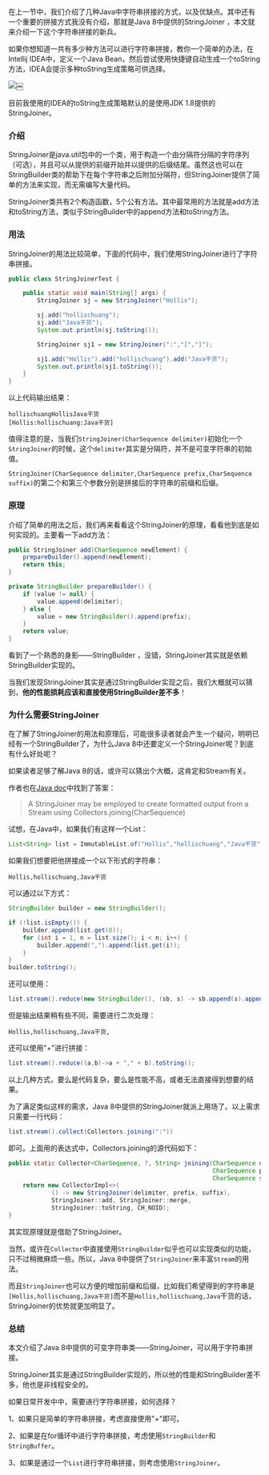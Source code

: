 在上一节中，我们介绍了几种Java中字符串拼接的方式，以及优缺点。其中还有一个重要的拼接方式我没有介绍，那就是Java 8中提供的StringJoiner ，本文就来介绍一下这个字符串拼接的新兵。

如果你想知道一共有多少种方法可以进行字符串拼接，教你一个简单的办法，在Intellij IDEA中，定义一个Java Bean，然后尝试使用快捷键自动生成一个toString方法，IDEA会提示多种toString生成策略可供选择。

![][2]￼

目前我使用的IDEA的toString生成策略默认的是使用JDK 1.8提供的StringJoiner。

### 介绍

StringJoiner是java.util包中的一个类，用于构造一个由分隔符分隔的字符序列（可选），并且可以从提供的前缀开始并以提供的后缀结尾。虽然这也可以在StringBuilder类的帮助下在每个字符串之后附加分隔符，但StringJoiner提供了简单的方法来实现，而无需编写大量代码。

StringJoiner类共有2个构造函数，5个公有方法。其中最常用的方法就是add方法和toString方法，类似于StringBuilder中的append方法和toString方法。

### 用法

StringJoiner的用法比较简单，下面的代码中，我们使用StringJoiner进行了字符串拼接。

```java
public class StringJoinerTest {

    public static void main(String[] args) {
        StringJoiner sj = new StringJoiner("Hollis");

        sj.add("hollischuang");
        sj.add("Java干货");
        System.out.println(sj.toString());

        StringJoiner sj1 = new StringJoiner(":","[","]");

        sj1.add("Hollis").add("hollischuang").add("Java干货");
        System.out.println(sj1.toString());
    }
}
```
    

以上代码输出结果：

    hollischuangHollisJava干货
    [Hollis:hollischuang:Java干货]
    

值得注意的是，当我们`StringJoiner(CharSequence delimiter)`初始化一个`StringJoiner`的时候，这个`delimiter`其实是分隔符，并不是可变字符串的初始值。

`StringJoiner(CharSequence delimiter,CharSequence prefix,CharSequence suffix)`的第二个和第三个参数分别是拼接后的字符串的前缀和后缀。

### 原理

介绍了简单的用法之后，我们再来看看这个StringJoiner的原理，看看他到底是如何实现的。主要看一下add方法：

```java
public StringJoiner add(CharSequence newElement) {
    prepareBuilder().append(newElement);
    return this;
}

private StringBuilder prepareBuilder() {
    if (value != null) {
        value.append(delimiter);
    } else {
        value = new StringBuilder().append(prefix);
    }
    return value;
}
```
    

看到了一个熟悉的身影——StringBuilder ，没错，StringJoiner其实就是依赖StringBuilder实现的。

当我们发现StringJoiner其实是通过StringBuilder实现之后，我们大概就可以猜到，**他的性能损耗应该和直接使用StringBuilder差不多**！

### 为什么需要StringJoiner

在了解了StringJoiner的用法和原理后，可能很多读者就会产生一个疑问，明明已经有一个StringBuilder了，为什么Java 8中还要定义一个StringJoiner呢？到底有什么好处呢？

如果读者足够了解Java 8的话，或许可以猜出个大概，这肯定和Stream有关。

作者也在[Java doc][3]中找到了答案：

> A StringJoiner may be employed to create formatted output from a Stream using Collectors.joining(CharSequence)

试想，在Java中，如果我们有这样一个List：

```java
List<String> list = ImmutableList.of("Hollis","hollischuang","Java干货");
```
    

如果我们想要把他拼接成一个以下形式的字符串：

    Hollis,hollischuang,Java干货
    

可以通过以下方式：

```java
StringBuilder builder = new StringBuilder();

if (!list.isEmpty()) {
    builder.append(list.get(0));
    for (int i = 1, n = list.size(); i < n; i++) {
        builder.append(",").append(list.get(i));
    }
}
builder.toString();
```
    

还可以使用：

```java
list.stream().reduce(new StringBuilder(), (sb, s) -> sb.append(s).append(','), StringBuilder::append).toString();
```
    

但是输出结果稍有些不同，需要进行二次处理：

    Hollis,hollischuang,Java干货,
    

还可以使用"+"进行拼接：

```java
list.stream().reduce((a,b)->a + "," + b).toString();
```
    

以上几种方式，要么是代码复杂，要么是性能不高，或者无法直接得到想要的结果。

为了满足类似这样的需求，Java 8中提供的StringJoiner就派上用场了。以上需求只需要一行代码：

```java
list.stream().collect(Collectors.joining(":"))
```
    

即可。上面用的表达式中，Collectors.joining的源代码如下：

```java
public static Collector<CharSequence, ?, String> joining(CharSequence delimiter,
                                                         CharSequence prefix,
                                                         CharSequence suffix) {
    return new CollectorImpl<>(
            () -> new StringJoiner(delimiter, prefix, suffix),
            StringJoiner::add, StringJoiner::merge,
            StringJoiner::toString, CH_NOID);
}
```
    

其实现原理就是借助了StringJoiner。

当然，或许在`Collector`中直接使用`StringBuilder`似乎也可以实现类似的功能，只不过稍微麻烦一些。所以，Java 8中提供了`StringJoiner`来丰富`Stream`的用法。

而且`StringJoiner`也可以方便的增加前缀和后缀，比如我们希望得到的字符串是`[Hollis,hollischuang,Java干货]`而不是`Hollis,hollischuang,Java`干货的话，StringJoiner的优势就更加明显了。

### 总结

本文介绍了Java 8中提供的可变字符串类——StringJoiner，可以用于字符串拼接。

StringJoiner其实是通过StringBuilder实现的，所以他的性能和StringBuilder差不多，他也是非线程安全的。

如果日常开发中中，需要进行字符串拼接，如何选择？

1、如果只是简单的字符串拼接，考虑直接使用"+"即可。

2、如果是在for循环中进行字符串拼接，考虑使用`StringBuilder`和`StringBuffer`。

3、如果是通过一个`List`进行字符串拼接，则考虑使用`StringJoiner`。

 [1]: http://www.hollischuang.com/archives/3186
 [2]: http://www.hollischuang.com/wp-content/uploads/2019/02/15508994967943.jpg
 [3]: https://docs.oracle.com/javase/8/docs/api/java/util/StringJoiner.html